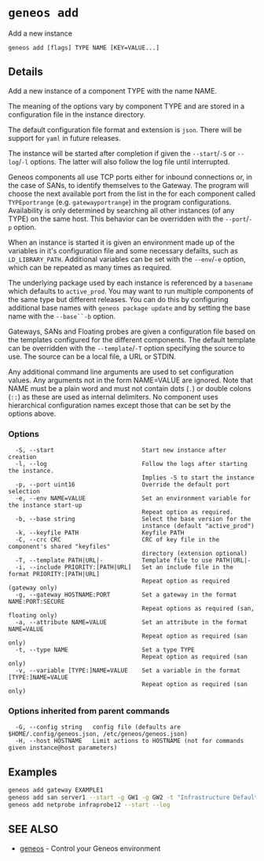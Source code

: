# `geneos add`

Add a new instance

```text
geneos add [flags] TYPE NAME [KEY=VALUE...]
```

## Details

Add a new instance of a component TYPE with the name NAME.

The meaning of the options vary by component TYPE and are stored in a
configuration file in the instance directory.

The default configuration file format and extension is `json`. There will
be support for `yaml` in future releases.
	
The instance will be started after completion if given the `--start`/`-S` or
`--log`/`-l` options. The latter will also follow the log file until
interrupted.

Geneos components all use TCP ports either for inbound connections or, in the
case of SANs, to identify themselves to the Gateway. The program will choose
the next available port from the list in the for each component called
`TYPEportrange` (e.g. `gatewayportrange`) in the program configurations.
Availability is only determined by searching all other instances (of any
TYPE) on the same host. This behavior can be overridden with the
`--port`/`-p` option.

When an instance is started it is given an environment made up of the
variables in it's configuration file and some necessary defailts, such as
`LD_LIBRARY_PATH`.  Additional variables can be set with the `--env`/`-e`
option, which can be repeated as many times as required.

The underlying package used by each instance is referenced by a `basename`
which defaults to `active_prod`. You may want to run multiple components of
the same type but different releases. You can do this by configuring
additional base names with `geneos package update` and by setting the base
name with the `--base``-b` option.

Gateways, SANs and Floating probes are given a configuration file based on
the templates configured for the different components. The default template
can be overridden with the `--template`/`-T` option specifying the source to
use. The source can be a local file, a URL or STDIN.

Any additional command line arguments are used to set configuration values.
Any arguments not in the form NAME=VALUE are ignored. Note that NAME must be
a plain word and must not contain dots (`.`) or double colons (`::`) as these
are used as internal delimiters. No component uses hierarchical configuration
names except those that can be set by the options above. 

### Options

```text
  -S, --start                         Start new instance after creation
  -l, --log                           Follow the logs after starting the instance.
                                      Implies -S to start the instance
  -p, --port uint16                   Override the default port selection
  -e, --env NAME=VALUE                Set an environment variable for the instance start-up
                                      Repeat option as required.
  -b, --base string                   Select the base version for the
                                      instance (default "active_prod")
  -k, --keyfile PATH                  Keyfile PATH
  -C, --crc CRC                       CRC of key file in the component's shared "keyfiles" 
                                      directory (extension optional)
  -T, --template PATH|URL|-           Template file to use PATH|URL|-
  -i, --include PRIORITY:[PATH|URL]   Set an include file in the format PRIORITY:[PATH|URL]
                                      Repeat option as required (gateway only)
  -g, --gateway HOSTNAME:PORT         Set a gateway in the format NAME:PORT:SECURE
                                      Repeat options as required (san, floating only)
  -a, --attribute NAME=VALUE          Set an attribute in the format NAME=VALUE
                                      Repeat option as required (san only)
  -t, --type NAME                     Set a type TYPE
                                      Repeat option as required (san only)
  -v, --variable [TYPE:]NAME=VALUE    Set a variable in the format [TYPE:]NAME=VALUE
                                      Repeat option as required (san only)
```

### Options inherited from parent commands

```text
  -G, --config string   config file (defaults are $HOME/.config/geneos.json, /etc/geneos/geneos.json)
  -H, --host HOSTNAME   Limit actions to HOSTNAME (not for commands given instance@host parameters)
```

## Examples

```bash
geneos add gateway EXAMPLE1
geneos add san server1 --start -g GW1 -g GW2 -t "Infrastructure Defaults" -t "App1" -a COMPONENT=APP1
geneos add netprobe infraprobe12 --start --log

```

## SEE ALSO

* [geneos](geneos.md)	 - Control your Geneos environment
